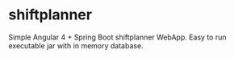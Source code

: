 # shiftplanner
Simple Angular 4 + Spring Boot shiftplanner WebApp. Easy to run executable jar with in memory database.
